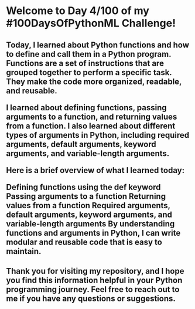 <h1>Welcome to Day 4/100 of my #100DaysOfPythonML Challenge!</h1>

<h2>Today, I learned about Python functions and how to define and call them in a Python program. Functions are a set of instructions that are grouped together to perform a specific task. They make the code more organized, readable, and reusable.</h>

I learned about defining functions, passing arguments to a function, and returning values from a function. I also learned about different types of arguments in Python, including required arguments, default arguments, keyword arguments, and variable-length arguments.

Here is a brief overview of what I learned today:

Defining functions using the def keyword
Passing arguments to a function
Returning values from a function
Required arguments, default arguments, keyword arguments, and variable-length arguments
By understanding functions and arguments in Python, I can write modular and reusable code that is easy to maintain.

<h2>Thank you for visiting my repository, and I hope you find this information helpful in your Python programming journey. Feel free to reach out to me if you have any questions or suggestions.</h2>
